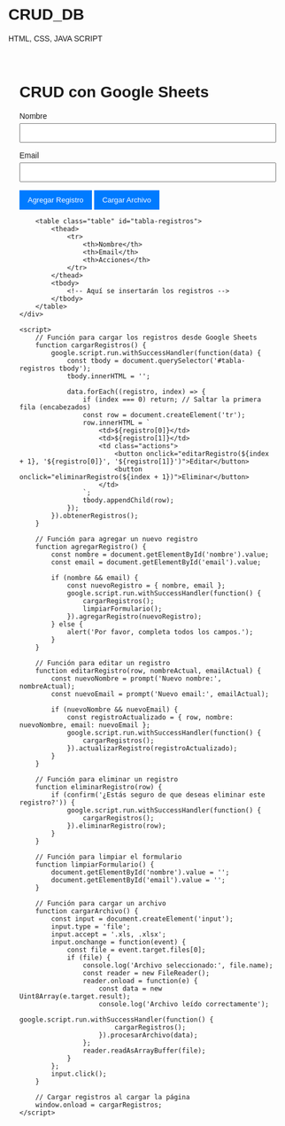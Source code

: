 # CRUD_DB
HTML, CSS, JAVA SCRIPT
<!DOCTYPE html>
<html lang="es">
<head>
    <meta charset="UTF-8">
    <meta name="viewport" content="width=device-width, initial-scale=1.0">
    <title>CRUD con Google Sheets</title>
    <style>
        body { font-family: Arial, sans-serif; }
        .container { max-width: 600px; margin: 0 auto; padding: 20px; }
        .form-group { margin-bottom: 15px; }
        .form-group label { display: block; margin-bottom: 5px; }
        .form-group input { width: 100%; padding: 8px; }
        .btn { padding: 10px 15px; background-color: #007BFF; color: white; border: none; cursor: pointer; }
        .btn:hover { background-color: #0056b3; }
        .table { width: 100%; border-collapse: collapse; margin-top: 20px; }
        .table th, .table td { border: 1px solid #ddd; padding: 8px; }
        .table th { background-color: #f2f2f2; }
        .actions { display: flex; gap: 5px; }
        .actions button { padding: 5px 10px; }
    </style>
</head>
<body>
    <div class="container">
        <h1>CRUD con Google Sheets</h1>
        <div class="form-group">
            <label for="nombre">Nombre</label>
            <input type="text" id="nombre" name="nombre">
        </div>
        <div class="form-group">
            <label for="email">Email</label>
            <input type="email" id="email" name="email">
        </div>
        <button class="btn" onclick="agregarRegistro()">Agregar Registro</button>
        <button class="btn" onclick="cargarArchivo()">Cargar Archivo</button>
        <div id="resultado"></div>

        <table class="table" id="tabla-registros">
            <thead>
                <tr>
                    <th>Nombre</th>
                    <th>Email</th>
                    <th>Acciones</th>
                </tr>
            </thead>
            <tbody>
                <!-- Aquí se insertarán los registros -->
            </tbody>
        </table>
    </div>

    <script>
        // Función para cargar los registros desde Google Sheets
        function cargarRegistros() {
            google.script.run.withSuccessHandler(function(data) {
                const tbody = document.querySelector('#tabla-registros tbody');
                tbody.innerHTML = '';

                data.forEach((registro, index) => {
                    if (index === 0) return; // Saltar la primera fila (encabezados)
                    const row = document.createElement('tr');
                    row.innerHTML = `
                        <td>${registro[0]}</td>
                        <td>${registro[1]}</td>
                        <td class="actions">
                            <button onclick="editarRegistro(${index + 1}, '${registro[0]}', '${registro[1]}')">Editar</button>
                            <button onclick="eliminarRegistro(${index + 1})">Eliminar</button>
                        </td>
                    `;
                    tbody.appendChild(row);
                });
            }).obtenerRegistros();
        }

        // Función para agregar un nuevo registro
        function agregarRegistro() {
            const nombre = document.getElementById('nombre').value;
            const email = document.getElementById('email').value;

            if (nombre && email) {
                const nuevoRegistro = { nombre, email };
                google.script.run.withSuccessHandler(function() {
                    cargarRegistros();
                    limpiarFormulario();
                }).agregarRegistro(nuevoRegistro);
            } else {
                alert('Por favor, completa todos los campos.');
            }
        }

        // Función para editar un registro
        function editarRegistro(row, nombreActual, emailActual) {
            const nuevoNombre = prompt('Nuevo nombre:', nombreActual);
            const nuevoEmail = prompt('Nuevo email:', emailActual);

            if (nuevoNombre && nuevoEmail) {
                const registroActualizado = { row, nombre: nuevoNombre, email: nuevoEmail };
                google.script.run.withSuccessHandler(function() {
                    cargarRegistros();
                }).actualizarRegistro(registroActualizado);
            }
        }

        // Función para eliminar un registro
        function eliminarRegistro(row) {
            if (confirm('¿Estás seguro de que deseas eliminar este registro?')) {
                google.script.run.withSuccessHandler(function() {
                    cargarRegistros();
                }).eliminarRegistro(row);
            }
        }

        // Función para limpiar el formulario
        function limpiarFormulario() {
            document.getElementById('nombre').value = '';
            document.getElementById('email').value = '';
        }

        // Función para cargar un archivo
        function cargarArchivo() {
            const input = document.createElement('input');
            input.type = 'file';
            input.accept = '.xls, .xlsx';
            input.onchange = function(event) {
                const file = event.target.files[0];
                if (file) {
                    console.log('Archivo seleccionado:', file.name);
                    const reader = new FileReader();
                    reader.onload = function(e) {
                        const data = new Uint8Array(e.target.result);
                        console.log('Archivo leído correctamente');
                        google.script.run.withSuccessHandler(function() {
                            cargarRegistros();
                        }).procesarArchivo(data);
                    };
                    reader.readAsArrayBuffer(file);
                }
            };
            input.click();
        }

        // Cargar registros al cargar la página
        window.onload = cargarRegistros;
    </script>
</body>
</html>
